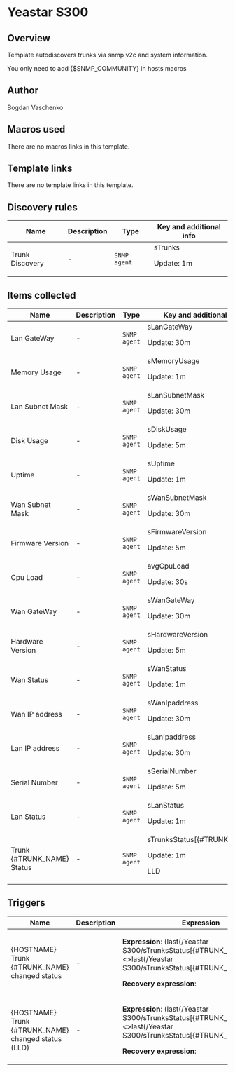 # Yeastar S300

## Overview

Template autodiscovers trunks via snmp v2c and system information.


 


You only need to add {$SNMP\_COMMUNITY} in hosts macros



## Author

Bogdan Vaschenko

## Macros used

There are no macros links in this template.

## Template links

There are no template links in this template.

## Discovery rules

|Name|Description|Type|Key and additional info|
|----|-----------|----|----|
|Trunk Discovery|<p>-</p>|`SNMP agent`|sTrunks<p>Update: 1m</p>|
## Items collected

|Name|Description|Type|Key and additional info|
|----|-----------|----|----|
|Lan GateWay|<p>-</p>|`SNMP agent`|sLanGateWay<p>Update: 30m</p>|
|Memory Usage|<p>-</p>|`SNMP agent`|sMemoryUsage<p>Update: 1m</p>|
|Lan Subnet Mask|<p>-</p>|`SNMP agent`|sLanSubnetMask<p>Update: 30m</p>|
|Disk Usage|<p>-</p>|`SNMP agent`|sDiskUsage<p>Update: 5m</p>|
|Uptime|<p>-</p>|`SNMP agent`|sUptime<p>Update: 1m</p>|
|Wan Subnet Mask|<p>-</p>|`SNMP agent`|sWanSubnetMask<p>Update: 30m</p>|
|Firmware Version|<p>-</p>|`SNMP agent`|sFirmwareVersion<p>Update: 5m</p>|
|Cpu Load|<p>-</p>|`SNMP agent`|avgCpuLoad<p>Update: 30s</p>|
|Wan GateWay|<p>-</p>|`SNMP agent`|sWanGateWay<p>Update: 30m</p>|
|Hardware Version|<p>-</p>|`SNMP agent`|sHardwareVersion<p>Update: 5m</p>|
|Wan Status|<p>-</p>|`SNMP agent`|sWanStatus<p>Update: 1m</p>|
|Wan IP address|<p>-</p>|`SNMP agent`|sWanIpaddress<p>Update: 30m</p>|
|Lan IP address|<p>-</p>|`SNMP agent`|sLanIpaddress<p>Update: 30m</p>|
|Serial Number|<p>-</p>|`SNMP agent`|sSerialNumber<p>Update: 5m</p>|
|Lan Status|<p>-</p>|`SNMP agent`|sLanStatus<p>Update: 1m</p>|
|Trunk {#TRUNK_NAME} Status|<p>-</p>|`SNMP agent`|sTrunksStatus[{#TRUNK_INDEX}]<p>Update: 1m</p><p>LLD</p>|
## Triggers

|Name|Description|Expression|Priority|
|----|-----------|----------|--------|
|{HOSTNAME} Trunk {#TRUNK_NAME} changed status|<p>-</p>|<p>**Expression**: (last(/Yeastar S300/sTrunksStatus[{#TRUNK_INDEX}],#1)<>last(/Yeastar S300/sTrunksStatus[{#TRUNK_INDEX}],#2))=1</p><p>**Recovery expression**: </p>|high|
|{HOSTNAME} Trunk {#TRUNK_NAME} changed status (LLD)|<p>-</p>|<p>**Expression**: (last(/Yeastar S300/sTrunksStatus[{#TRUNK_INDEX}],#1)<>last(/Yeastar S300/sTrunksStatus[{#TRUNK_INDEX}],#2))=1</p><p>**Recovery expression**: </p>|high|
